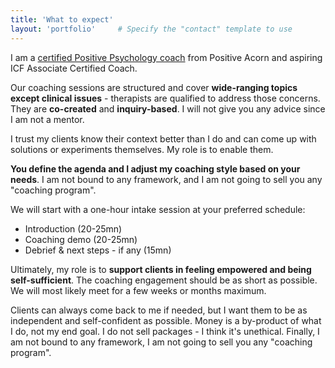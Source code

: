 ```yaml
---
title: 'What to expect'
layout: 'portfolio'     # Specify the "contact" template to use
---
```


I am a [certified Positive Psychology coach](https://www.credly.com/badges/876cd7ed-01a1-4231-8e48-844883fb0a92) from Positive Acorn and aspiring ICF Associate Certified Coach.

Our coaching sessions are structured and cover **wide-ranging topics except clinical issues** - therapists are qualified to address those concerns. They are **co-created** and **inquiry-based**. I will not give you any advice since I am not a mentor.

I trust my clients know their context better than I do and can come up with solutions or experiments themselves. My role is to enable them.

**You define the agenda and I adjust my coaching style based on your needs**. I am not bound to any framework, and I am not going to sell you any "coaching program".

We will start with a one-hour intake session at your preferred schedule:
* Introduction (20-25mn)
* Coaching demo (20-25mn)
* Debrief & next steps - if any (15mn)

Ultimately, my role is to **support clients in feeling empowered and being self-sufficient**. The coaching engagement should be as short as possible. We will most likely meet for a few weeks or months maximum.

Clients can always come back to me if needed, but I want them to be as independent and self-confident as possible. Money is a by-product of what I do, not my end goal. I do not sell packages - I think it's unethical.
Finally, I am not bound to any framework, I am not going to sell you any "coaching program".